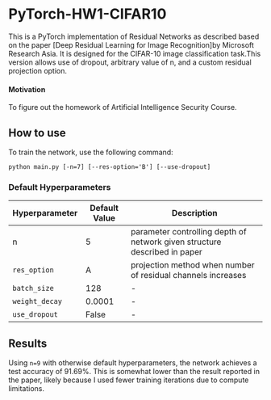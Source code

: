 # PyTorch-HW1-CIFAR10

This is a PyTorch implementation of Residual Networks as described based on the  paper [Deep Residual Learning for Image Recognition]by Microsoft Research Asia. It is designed for the CIFAR-10 image classification task.This version allows use of dropout, arbitrary value of n, and a custom residual projection option.

#### Motivation

To figure out the homework of Artificial Intelligence Security Course.

## How to use

To train the network, use the following command:

```python main.py [-n=7] [--res-option='B'] [--use-dropout]```

### Default Hyperparameters

Hyperparameter | Default Value | Description
| - | - | - |
n | 5 | parameter controlling depth of network given structure described in paper
`res_option` | A | projection method when number of residual channels increases
`batch_size` | 128 | -
`weight_decay` | 0.0001 | -
`use_dropout` | False | -

## Results

Using `n=9` with otherwise default hyperparameters, the network achieves a test accuracy of 91.69%. This is somewhat lower than the result reported in the paper, likely because I used fewer training iterations due to compute limitations.
